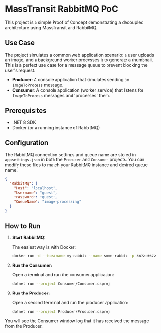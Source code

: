 # MassTransit RabbitMQ PoC

This project is a simple Proof of Concept demonstrating a decoupled architecture using MassTransit and RabbitMQ.

## Use Case

The project simulates a common web application scenario: a user uploads an image, and a background worker processes it to generate a thumbnail. This is a perfect use case for a message queue to prevent blocking the user's request.

- **Producer**: A console application that simulates sending an `ImageToProcess` message.
- **Consumer**: A console application (worker service) that listens for `ImageToProcess` messages and 'processes' them.

## Prerequisites

- .NET 8 SDK
- Docker (or a running instance of RabbitMQ)

## Configuration

The RabbitMQ connection settings and queue name are stored in `appsettings.json` in both the `Producer` and `Consumer` projects. You can modify these files to match your RabbitMQ instance and desired queue name.

```json
{
  "RabbitMq": {
    "Host": "localhost",
    "Username": "guest",
    "Password": "guest",
    "QueueName": "image-processing"
  }
}
```

## How to Run

1.  **Start RabbitMQ:**

    The easiest way is with Docker:
    ```bash
    docker run -d --hostname my-rabbit --name some-rabbit -p 5672:5672 -p 15672:15672 rabbitmq:3-management
    ```

2.  **Run the Consumer:**

    Open a terminal and run the consumer application:
    ```bash
    dotnet run --project Consumer/Consumer.csproj
    ```

3.  **Run the Producer:**

    Open a second terminal and run the producer application:
    ```bash
    dotnet run --project Producer/Producer.csproj
    ```

You will see the Consumer window log that it has received the message from the Producer.
